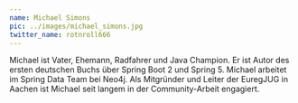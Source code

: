 ```yaml
---
name: Michael Simons
pic: ../images/michael_simons.jpg
twitter_name: rotnroll666
---
```


Michael ist Vater, Ehemann, Radfahrer und Java Champion. Er ist Autor des ersten deutschen Buchs über Spring Boot 2 und Spring 5. Michael arbeitet im Spring Data Team bei Neo4j. Als Mitgründer und Leiter der EuregJUG in Aachen ist Michael seit langem in der Community-Arbeit engagiert.
